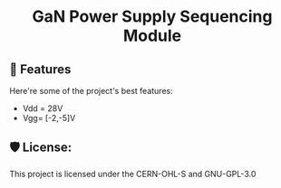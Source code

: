 <h1 align="center" id="title">GaN Power Supply Sequencing Module</h1>

  
  
<h2>🧐 Features</h2>

Here're some of the project's best features:

*   Vdd = 28V
*   Vgg= [-2,-5]V

<h2>🛡️ License:</h2>

This project is licensed under the CERN-OHL-S and GNU-GPL-3.0
